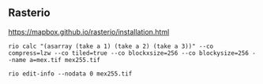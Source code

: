 
## Rasterio
https://mapbox.github.io/rasterio/installation.html

````
rio calc "(asarray (take a 1) (take a 2) (take a 3))" --co compress=lzw --co tiled=true --co blockxsize=256 --co blockysize=256 --name a=mex.tif mex255.tif

rio edit-info --nodata 0 mex255.tif
````
